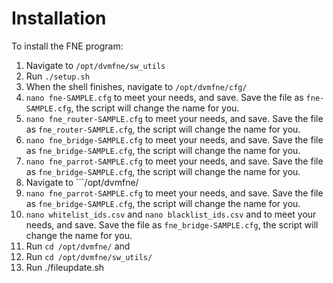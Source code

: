 # Installation
To install the FNE program:

1. Navigate to ```/opt/dvmfne/sw_utils``` 
2. Run  ```./setup.sh```
3. When the shell finishes, navigate to ```/opt/dvmfne/cfg/```
4. ```nano fne-SAMPLE.cfg``` to meet your needs, and save. Save the file as ```fne-SAMPLE.cfg```, the script will change the name for you.
5. ```nano fne_router-SAMPLE.cfg``` to meet your needs, and save. Save the file as ```fne_router-SAMPLE.cfg```, the script will change the name for you.
6. ```nano fne_bridge-SAMPLE.cfg``` to meet your needs, and save. Save the file as ```fne_bridge-SAMPLE.cfg```, the script will change the name for you.
7. ```nano fne_parrot-SAMPLE.cfg``` to meet your needs, and save. Save the file as ```fne_bridge-SAMPLE.cfg```, the script will change the name for you.
8. Navigate to ```/opt/dvmfne/
9.  ```nano fne_parrot-SAMPLE.cfg``` to meet your needs, and save. Save the file as ```fne_bridge-SAMPLE.cfg```, the script will change the name for you.
10.  ```nano whitelist_ids.csv``` and ```nano blacklist_ids.csv``` and to meet your needs, and save. Save the file as ```fne_bridge-SAMPLE.cfg```, the script will change the name for you.
11. Run ```cd /opt/dvmfne/``` and 
12. Run ```cd /opt/dvmfne/sw_utils/```
13. Run ./fileupdate.sh
